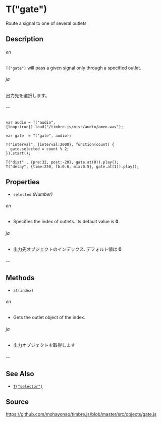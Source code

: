 T("gate")
=========
Route a signal to one of several outlets

## Description ##
###### en ######
`T("gate")` will pass a given signal only through a specified outlet.
###### ja ######
出力先を選択します。
###### -- ######

```timbre
var audio = T("audio", {loop:true}).load("/timbre.js/misc/audio/amen.wav");

var gate  = T("gate", audio);

T("interval", {interval:2000}, function(count) {
  gate.selected = count % 2;
}).start();

T("dist" , {pre:32, post:-20}, gate.at(0)).play();
T("delay", {time:250, fb:0.6, mix:0.5}, gate.at(1)).play();
```

## Properties ##
- `selected` _(Number)_
###### en ######
  - Specifies the index of outlets. Its default value is **0**.
###### ja ######  
  - 出力先オブジェクトのインデックス. デフォルト値は **0**
###### -- ######  

## Methods ##
- `at(index)`
###### en ######
  - Gets the outlet object of the index.
###### ja ######
  - 出力オブジェクトを取得します
###### -- ######  
  
## See Also ##
- [`T("selector")`](./selector.html)

## Source ##
https://github.com/mohayonao/timbre.js/blob/master/src/objects/gate.js
